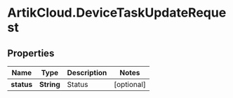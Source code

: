 # ArtikCloud.DeviceTaskUpdateRequest

## Properties
Name | Type | Description | Notes
------------ | ------------- | ------------- | -------------
**status** | **String** | Status | [optional] 


